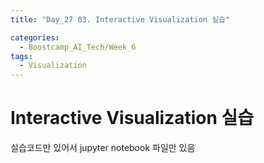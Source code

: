 ```yaml
---
title: "Day_27 03. Interactive Visualization 실습"

categories:
  - Boostcamp_AI_Tech/Week_6
tags:
  - Visualization
---
```


# Interactive Visualization 실습

실습코드만 있어서 jupyter notebook 파일만 있음

